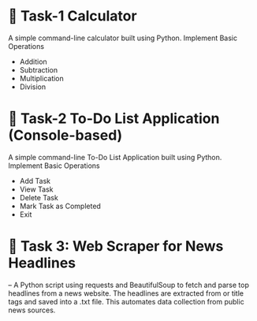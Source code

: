 # 📌 Task-1 Calculator
A simple command-line calculator built using Python.
Implement Basic Operations
- Addition  
- Subtraction  
- Multiplication  
- Division  
# 📌 Task-2 To-Do List Application (Console-based)
A simple command-line To-Do List Application built using Python.
Implement Basic Operations
- Add Task
- View Task
- Delete Task
- Mark Task as Completed
- Exit
# 📌 Task 3: Web Scraper for News Headlines
– A Python script using requests and BeautifulSoup to fetch and parse top headlines from a news website. The headlines are extracted from or title tags and saved into a .txt file. This automates data collection from public news sources.
